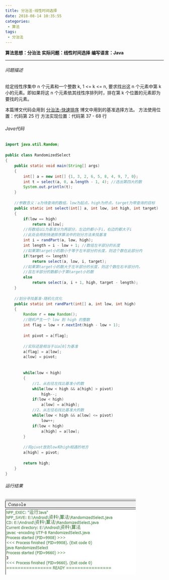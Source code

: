 ```yaml
---
title: 分治法-线性时间选择
date: 2018-08-14 10:35:55
categories: 
 - 算法
tags: 
 - 分治法
---
```


**算法思想：分治法**
**实际问题：线性时间选择**
**编写语言：Java**

---
<!--More-->
###### 问题描述
给定线性序集中 n 个元素和一个整数 k, 1 <= k <= n, 要求找出这 n 个元素中第 k 小的元素。即如果将这 n 个元素依其线性序排列时，排在第 k 个位置的元素即为要找的元素。


本篇博文代码会用到 [分治法-快速排序](/算法/分治法-快速排序) 博文中用到的基准选择方法。
方法使用位置：代码第 25 行
方法实现位置：代码第 37 - 68 行

###### Java代码
```Java
import java.util.Random;

public class RandomizedSelect
{
    public static void main(String[] args)
    {
        int[] a = new int[] {1, 3, 2, 6, 5, 8, 4, 9, 7, 0};
        int t = select(a, 0, a.length - 1, 4); //选出第四大的数
        System.out.println(t);
    }

    //参数含义：a为待查询的数组，low为起点，high为终点，target为带查询的目标
    public static int select(int[] a, int low, int high, int target)
    {
        if(low == high)
            return a[low];
        //将数组以i为基准分为两部分，左边的都小于i，右边的都大于i
        //此处会用到快速排序算法中的划分方法来找基准
        int i = randPart(a, low, high);
        int length = i - low + 1; //数组左半部分的长度
        //如果第target小的数小于等于左半部分的长度，则这个数在此部分内
        if(target <= length)
            return select(a, low, i, target);
        //如果第target小的数大于左半部分的长度，则这个数在右半部分内，
        //且左半部分的数都小于第target小的数
        else
            return select(a, i + 1, high, target - length);
    }

    //划分寻找基准-随机化优化
    public static int randPart(int[] a, int low, int high)
    {
        Random r = new Random();
        //随机产生一个 low 到 high 的整数
        int flag = low + r.nextInt(high - low + 1);

        int pivot = a[flag];

        //实际还是相当于以a[0]为基准
        a[flag] = a[low];
        a[low] = pivot;


        while(low < high)
        {
            //1、从右往左找比基准小的数
            while(low < high && a[high] > pivot)
                high--;
            if(low < high)
                a[low] = a[high];
            //2、从左往右找比基准大的数
            while(low < high && a[low] <= pivot)
                low++;
            if(low < high)
                a[high] = a[low];
        }

        //将pivot放到low和high相遇的地方
        a[high] = pivot;

        return high;
    }
}
```
###### 运行结果
![结果示例](/images/分治法-线性时间选择.jpg)

